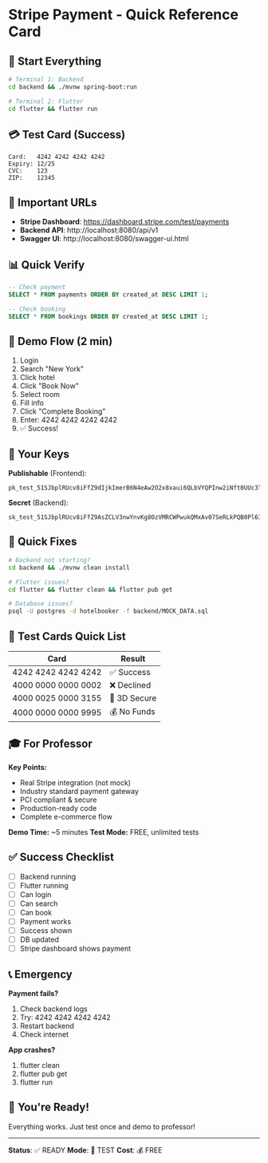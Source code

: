 # Stripe Payment - Quick Reference Card

## 🚀 Start Everything
```bash
# Terminal 1: Backend
cd backend && ./mvnw spring-boot:run

# Terminal 2: Flutter
cd flutter && flutter run
```

## 💳 Test Card (Success)
```
Card:   4242 4242 4242 4242
Expiry: 12/25
CVC:    123
ZIP:    12345
```

## 🔗 Important URLs
- **Stripe Dashboard**: https://dashboard.stripe.com/test/payments
- **Backend API**: http://localhost:8080/api/v1
- **Swagger UI**: http://localhost:8080/swagger-ui.html

## 📊 Quick Verify
```sql
-- Check payment
SELECT * FROM payments ORDER BY created_at DESC LIMIT 1;

-- Check booking
SELECT * FROM bookings ORDER BY created_at DESC LIMIT 1;
```

## 🎯 Demo Flow (2 min)
1. Login
2. Search "New York"
3. Click hotel
4. Click "Book Now"
5. Select room
6. Fill info
7. Click "Complete Booking"
8. Enter: 4242 4242 4242 4242
9. ✅ Success!

## 🔑 Your Keys
**Publishable** (Frontend):
```
pk_test_51SJbplRUcv8iFfZ9dIjkImerB6N4eAw2O2x8xaui6QLbVYQPInw2iNft0UUc3loCbUZ5w8AVgzP2x8rogGrapjmo00ebL9FWbi
```

**Secret** (Backend):
```
sk_test_51SJbplRUcv8iFfZ9AsZCLV3nwYnvKg8OzVMRCWPwukQMxAv07SeRLkPQB0Pl63SJh5q8fUVplGqRuXMYsj7eyKDy00KjzuK22y
```

## 🐛 Quick Fixes
```bash
# Backend not starting?
cd backend && ./mvnw clean install

# Flutter issues?
cd flutter && flutter clean && flutter pub get

# Database issues?
psql -U postgres -d hotelbooker -f backend/MOCK_DATA.sql
```

## 📱 Test Cards Quick List
| Card | Result |
|------|--------|
| 4242 4242 4242 4242 | ✅ Success |
| 4000 0000 0000 0002 | ❌ Declined |
| 4000 0025 0000 3155 | 🔐 3D Secure |
| 4000 0000 0000 9995 | 💰 No Funds |

## 🎓 For Professor
**Key Points:**
- Real Stripe integration (not mock)
- Industry standard payment gateway
- PCI compliant & secure
- Production-ready code
- Complete e-commerce flow

**Demo Time:** ~5 minutes
**Test Mode:** FREE, unlimited tests

## ✅ Success Checklist
- [ ] Backend running
- [ ] Flutter running
- [ ] Can login
- [ ] Can search
- [ ] Can book
- [ ] Payment works
- [ ] Success shown
- [ ] DB updated
- [ ] Stripe dashboard shows payment

## 📞 Emergency
**Payment fails?**
1. Check backend logs
2. Try: 4242 4242 4242 4242
3. Restart backend
4. Check internet

**App crashes?**
1. flutter clean
2. flutter pub get
3. flutter run

## 🎉 You're Ready!
Everything works. Just test once and demo to professor!

---
**Status**: ✅ READY
**Mode**: 🧪 TEST
**Cost**: 💰 FREE

